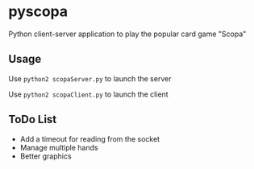 # pyscopa
Python client-server application to play the popular card game "Scopa"

## Usage
Use
`python2 scopaServer.py`
to launch the server

Use 
`python2 scopaClient.py`
to launch the client

## ToDo List
* Add a timeout for reading from the socket
* Manage multiple hands
* Better graphics
